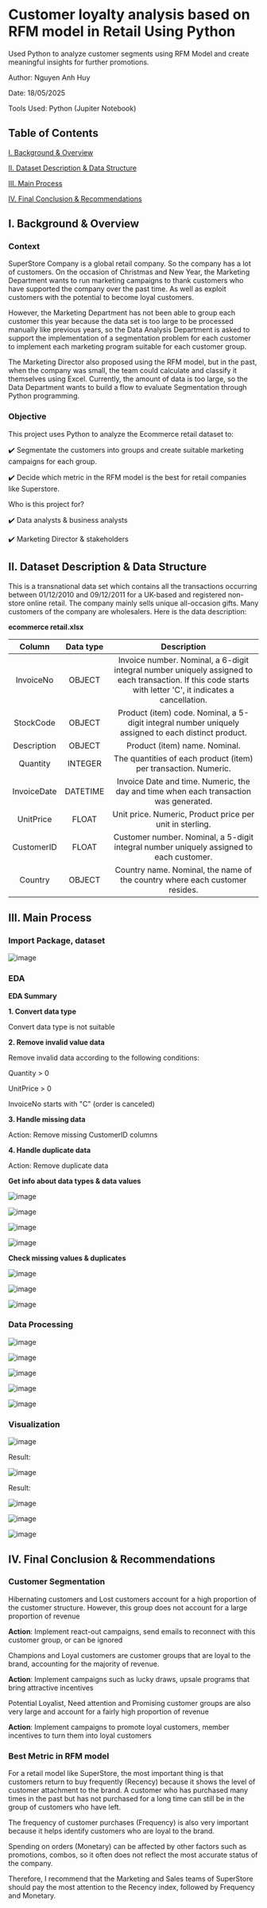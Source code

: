 # Customer loyalty analysis based on RFM model in Retail Using Python
Used Python to analyze customer segments using RFM Model and create meaningful insights for further promotions.

Author: Nguyen Anh Huy

Date: 18/05/2025

Tools Used: Python (Jupiter Notebook)

## Table of Contents

[I. Background & Overview](https://github.com/yuhanguyen/RFM-Analysis?tab=readme-ov-file#i-background--overview)

[II. Dataset Description & Data Structure](https://github.com/yuhanguyen/RFM-Analysis?tab=readme-ov-file#ii-dataset-description--data-structure)

[III. Main Process](https://github.com/yuhanguyen/RFM-Analysis?tab=readme-ov-file#iii-main-process)

[IV. Final Conclusion & Recommendations](https://github.com/yuhanguyen/RFM-Analysis?tab=readme-ov-file#iv-final-conclusion--recommendations)

## I. Background & Overview

### Context
SuperStore Company is a global retail company. So the company has a lot of customers. On the occasion of Christmas and New Year, the Marketing Department wants to run marketing campaigns to thank customers who have supported the company over the past time. As well as exploit customers with the potential to become loyal customers. 

However, the Marketing Department has not been able to group each customer this year because the data set is too large to be processed manually like previous years, so the Data Analysis Department is asked to support the implementation of a segmentation problem for each customer to implement each marketing program suitable for each customer group.

The Marketing Director also proposed using the RFM model, but in the past, when the company was small, the team could calculate and classify it themselves using Excel. Currently, the amount of data is too large, so the Data Department wants to build a flow to evaluate Segmentation through Python programming.

### Objective
This project uses Python to analyze the Ecommerce retail dataset to:

✔️ Segmentate the customers into groups and create suitable marketing campaigns for each group.

✔️ Decide which metric in the RFM model is the best for retail companies like Superstore.

Who is this project for?

✔️ Data analysts & business analysts

✔️ Marketing Director & stakeholders

## II. Dataset Description & Data Structure

This is a transnational data set which contains all the transactions occurring between 01/12/2010 and 09/12/2011 for a UK-based and registered non-store online retail. The company mainly sells unique all-occasion gifts. Many customers of the company are wholesalers. Here is the data description:

**ecommerce retail.xlsx**

| Column | Data type | Description |
| :---: | :---: | :---: |
| InvoiceNo | OBJECT | Invoice number. Nominal, a 6-digit integral number uniquely assigned to each transaction. If this code starts with letter 'C', it indicates a cancellation. |
| StockCode | OBJECT | Product (item) code. Nominal, a 5-digit integral number uniquely assigned to each distinct product. |
| Description | OBJECT | Product (item) name. Nominal. |
| Quantity | INTEGER | The quantities of each product (item) per transaction. Numeric. |
| InvoiceDate | DATETIME | Invoice Date and time. Numeric, the day and time when each transaction was generated. |
| UnitPrice | FLOAT | Unit price. Numeric, Product price per unit in sterling. |
| CustomerID | FLOAT | Customer number. Nominal, a 5-digit integral number uniquely assigned to each customer. |
| Country | OBJECT | Country name. Nominal, the name of the country where each customer resides. |

## III. Main Process

### Import Package, dataset

![image](https://github.com/user-attachments/assets/46b947ee-c887-41d6-adc4-f64184413559)

### EDA

**EDA Summary**

**1. Convert data type**

Convert data type is not suitable

**2. Remove invalid value data**

Remove invalid data according to the following conditions:

Quantity > 0

UnitPrice > 0

InvoiceNo starts with "C" (order is canceled)

**3. Handle missing data**

Action: Remove missing CustomerID columns

**4. Handle duplicate data**

Action: Remove duplicate data


**Get info about data types & data values**

![image](https://github.com/user-attachments/assets/aeda2c8f-2413-4da5-91fa-fffbd72536bd)

![image](https://github.com/user-attachments/assets/2d7fb6d8-01dc-4ee8-b4e2-6178bef6749d)

![image](https://github.com/user-attachments/assets/2bd65a6e-613b-4464-9253-95d3448d2cf3)

![image](https://github.com/user-attachments/assets/ecacfd81-aaee-40ea-aa55-4de6a4dc3079)

**Check missing values & duplicates**

![image](https://github.com/user-attachments/assets/90cdd79e-36ee-495d-8a5b-3a6a7891090a)

![image](https://github.com/user-attachments/assets/31dbc848-b967-4592-9ca7-40c54af54221)

![image](https://github.com/user-attachments/assets/08cde631-cd56-452c-b271-900ad2221e72)


### Data Processing

![image](https://github.com/user-attachments/assets/c114c063-3273-4f18-a797-873eb267a2f5)

![image](https://github.com/user-attachments/assets/2842d5c0-5c63-4ce1-a473-f4d13ba9e95a)

![image](https://github.com/user-attachments/assets/7e3636e0-e64a-413b-9da5-1462c90f6453)

![image](https://github.com/user-attachments/assets/851ebce4-25fd-4ce4-afd1-7ee21c7d9142)

![image](https://github.com/user-attachments/assets/b5e1ebd6-1569-4fd9-85f4-115c884831dd)

### Visualization

![image](https://github.com/user-attachments/assets/34b03cb0-6e1a-460d-a7bc-8c39a45b28eb)

Result:

![image](https://github.com/user-attachments/assets/90a9097e-c02b-486d-9466-899bd672ca17)

Result:

![image](https://github.com/user-attachments/assets/e22970a7-583f-4324-8993-47c5aeb6ffee)

![image](https://github.com/user-attachments/assets/5f321f5a-9468-47e3-96e9-412364806e35)

![image](https://github.com/user-attachments/assets/ece50a1a-e560-4b2b-acb7-4ebf4064b0df)


## IV. Final Conclusion & Recommendations

### Customer Segmentation

Hibernating customers and Lost customers account for a high proportion of the customer structure. However, this group does not account for a large proportion of revenue

**Action**: Implement react-out campaigns, send emails to reconnect with this customer group, or can be ignored

Champions and Loyal customers are customer groups that are loyal to the brand, accounting for the majority of revenue.

**Action**: Implement campaigns such as lucky draws, upsale programs that bring attractive incentives

Potential Loyalist, Need attention and Promising customer groups are also very large and account for a fairly high proportion of revenue

**Action**: Implement campaigns to promote loyal customers, member incentives to turn them into loyal customers

### Best Metric in RFM model

For a retail model like SuperStore, the most important thing is that customers return to buy frequently (Recency) because it shows the level of customer attachment to the brand. A customer who has purchased many times in the past but has not purchased for a long time can still be in the group of customers who have left.

The frequency of customer purchases (Frequency) is also very important because it helps identify customers who are loyal to the brand.

Spending on orders (Monetary) can be affected by other factors such as promotions, combos, so it often does not reflect the most accurate status of the company.

Therefore, I recommend that the Marketing and Sales teams of SuperStore should pay the most attention to the Recency index, followed by Frequency and Monetary.
